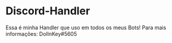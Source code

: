 # Discord-Handler
Essa é minha Handler que uso em todos os meus Bots! Para mais informações: DollnKey#5605
